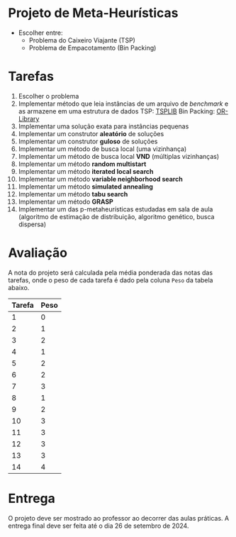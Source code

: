 
# Projeto de Meta-Heurísticas

- Escolher entre:
  - Problema do Caixeiro Viajante (TSP)
  - Problema de Empacotamento (Bin Packing)

# Tarefas

1. Escolher o problema
2. Implementar método que leia instâncias de um arquivo de *benchmark* e as armazene em uma estrutura de dados TSP: [TSPLIB](http://comopt.ifi.uni-heidelberg.de/software/TSPLIB95/)
Bin Packing: [OR-Library](http://people.brunel.ac.uk/~mastjjb/jeb/orlib/binpackinfo.html)
3. Implementar uma solução exata para instâncias pequenas
4. Implementar um construtor **aleatório** de soluções
5. Implementar um construtor **guloso** de soluções
6. Implementar um método de busca local (uma vizinhança)
7. Implementar um método de busca local **VND** (múltiplas vizinhanças)
8. Implementar um método **random multistart** 
9. Implementar um método **iterated local search**
10. Implementar um método **variable neighborhood search**
11. Implementar um método **simulated annealing**
12. Implementar um método **tabu search**
13. Implementar um método **GRASP**
14. Implementar um das p-metaheurísticas estudadas em sala de aula (algoritmo de estimação de distribuição, algoritmo genético, busca dispersa)
  
# Avaliação

A nota do projeto será calculada pela média ponderada das notas das tarefas, onde o peso de cada tarefa é dado pela coluna `Peso` da tabela abaixo.

| Tarefa | Peso |
| ------ | ---- |
| 1      | 0    |
| 2      | 1    |
| 3      | 2    |
| 4      | 1    |
| 5      | 2    |
| 6      | 2    |
| 7      | 3    |
| 8      | 1    |
| 9      | 2    |
| 10     | 3    |
| 11     | 3    |
| 12     | 3    |
| 13     | 3    |
| 14     | 4    |

# Entrega

O projeto deve ser mostrado ao professor ao decorrer das aulas práticas. A entrega final deve ser feita até o dia 26 de setembro de 2024.



